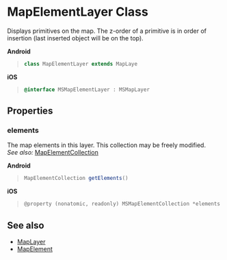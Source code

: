 
# MapElementLayer Class

Displays primitives on the map.  The z-order of a primitive is in order of insertion (last inserted object will be on the top).

**Android**

>```java
> class MapElementLayer extends MapLaye
>```

**iOS**

>```objectivec
> @interface MSMapElementLayer : MSMapLayer
>```

## Properties

### elements

The map elements in this layer. This collection may be freely modified.  
_See also:_ [MapElementCollection](MapElementCollection-class.md)

**Android**

>```java
> MapElementCollection getElements()
>```

**iOS**

>```objectivec
> @property (nonatomic, readonly) MSMapElementCollection *elements
>```

## See also

* [MapLayer](MapLayer-class.md)
* [MapElement](MapElement-class.md)
